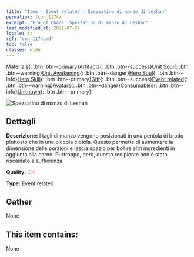 ```yaml
---
title: "Item - Event related - Spezzatino di manzo di Leshan"
permalink: /con_1174/
excerpt: "Era of Chaos  Spezzatino di manzo di Leshan"
last_modified_at: 2021-07-27
locale: it
ref: "con_1174.md"
toc: false
classes: wide
---
```

 [Materials](/ItemsIT/){: .btn .btn--primary}[Artifacts](/ItemsIT/Artifacts/){: .btn .btn--success}[Unit Soul](/ItemsIT/UnitSoul/){: .btn .btn--warning}[Unit Awakening](/ItemsIT/UnitAwakening/){: .btn .btn--danger}[Hero Soul](/ItemsIT/HeroSoul/){: .btn .btn--info}[Hero Skill](/ItemsIT/HeroSkill/){: .btn .btn--primary}[Gift](/ItemsIT/Gift/){: .btn .btn--success}[Event related](/ItemsIT/Events/){: .btn .btn--warning}[Avatars](/ItemsIT/Avatars/){: .btn .btn--danger}[Consumables](/ItemsIT/Consumables/){: .btn .btn--info}[Unknown](/ItemsIT/Unknown/){: .btn .btn--primary}

 ![Spezzatino di manzo di Leshan](/images/t/i_81511221.png)

## Dettagli
 **Descrizione:** I tagli di manzo vengono posizionati in una pentola di brodo piuttosto che in una piccola ciotola. Questo permette di aumentare la dimensione delle porzioni e lascia spazio per bollire altri ingredienti in aggiunta alla carne. Purtroppo, però, questo recipiente non è stato riscaldato a sufficienza.

 **Quality:** <span style="color: #DA70D6">OK</span>

 **Type:** Event related

## Gather

  None

## This item contains:

  None

